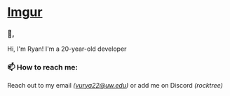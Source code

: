 # [Imgur](https://imgur.com/8aaDm36)

### 👋,
Hi, I'm Ryan! I'm a 20-year-old developer

### 📫 How to reach me:
Reach out to my email *(vurya22@uw.edu)* or add me on Discord  *(rocktree)*
